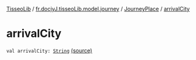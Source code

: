 [TisseoLib](../../index.md) / [fr.docjyJ.tisseoLib.model.journey](../index.md) / [JourneyPlace](index.md) / [arrivalCity](./arrival-city.md)

# arrivalCity

`val arrivalCity: `[`String`](https://kotlinlang.org/api/latest/jvm/stdlib/kotlin/-string/index.html) [(source)](https://github.com/docjyJ/TisseoLib/tree/master/src/main/kotlin/fr/docjyJ/tisseoLib/model/journey/JourneyPlace.kt#L4)
